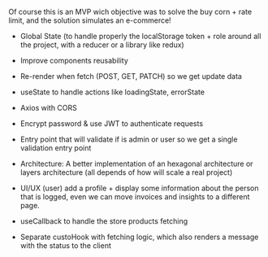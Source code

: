 Of course this is an MVP wich objective was to solve the buy corn + rate limit, and the solution simulates an e-commerce!

- Global State (to handle properly the localStorage token + role around all the project, with a reducer or a library like redux)

- Improve components reusability

- Re-render when fetch (POST, GET, PATCH) so we get update data

- useState to handle actions like loadingState, errorState

- Axios with CORS

- Encrypt password & use JWT to authenticate requests

- Entry point that will validate if is admin or user so we get a single validation entry point

- Architecture: A better implementation of an hexagonal architecture or layers architecture (all depends of how will scale a real project)

- UI/UX (user) add a profile + display some information about the person that is logged, even we can move invoices and insights to a different page.

- useCallback to handle the store products fetching

- Separate custoHook with fetching logic, which also renders a message with the status to the client
